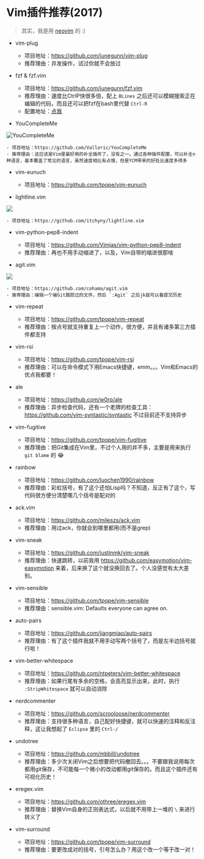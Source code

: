 # Vim插件推荐(2017)

> 其实，我是用 [neovim](https://github.com/neovim/neovim) 的 :)

- vim-plug

    - 项目地址：https://github.com/junegunn/vim-plug
    - 推荐理由：并发操作，试过你就不会放过

- fzf & fzf.vim

    - 项目地址：https://github.com/junegunn/fzf.vim
    - 推荐理由：速度比CtrlP快很多倍，配上 `BLines` 之后还可以模糊搜索正在编辑的代码，而且还可以把fzf在bash里代替 `Ctrl-R`
    - 配置地址：[点我](https://github.com/jiajunhuang/dotxmonad/blob/80ef5353c3903a5cf95da87d7c8674f10eb0e463/vim/vimrc#L164-L168)

- YouCompleteMe

![YouCompleteMe](https://camo.githubusercontent.com/1f3f922431d5363224b20e99467ff28b04e810e2/687474703a2f2f692e696d6775722e636f6d2f304f50346f6f642e676966)

    - 项目地址：https://github.com/Valloric/YouCompleteMe
    - 推荐理由：这应该是Vim里最好用的补全插件了，没有之一。通过各种插件配置，可以补全n种语言，基本覆盖了常见的语言，虽然速度相比有点慢，但是YCM带来的好处比速度多得多

- vim-eunuch

    - 项目地址：https://github.com/tpope/vim-eunuch
- lightline.vim

![](https://raw.githubusercontent.com/wiki/itchyny/lightline.vim/image/powerline.png)

    - 项目地址：https://github.com/itchyny/lightline.vim

- vim-python-pep8-indent

    - 项目地址：https://github.com/Vimjas/vim-python-pep8-indent
    - 推荐理由：再也不用手动缩进了，以及，Vim自带的缩进很那啥

- agit.vim

![](https://camo.githubusercontent.com/4f9902124a9b63455414a837104a3e038c71defe/687474703a2f2f692e6779617a6f2e636f6d2f64303839356638386263643135653235323031373332356130316661383962632e676966)

    - 项目地址：https://github.com/cohama/agit.vim
    - 推荐理由：编辑一个被Git跟踪过的文件，然后 `:Agit` 之后jk就可以看提交历史

- vim-repeat

    - 项目地址：https://github.com/tpope/vim-repeat
    - 推荐理由：按点号就支持重复上一个动作，很方便，并且有诸多第三方插件都支持

- vim-rsi

    - 项目地址：https://github.com/tpope/vim-rsi
    - 推荐理由：可以在命令模式下用Emacs快捷键，emm。。。Vim和Emacs的优点我都要！

- ale

    - 项目地址：https://github.com/w0rp/ale
    - 推荐理由：异步检查代码，还有一个老牌的检查工具：https://github.com/vim-syntastic/syntastic 不过目前还不支持异步

- vim-fugitive

    - 项目地址：https://github.com/tpope/vim-fugitive
    - 推荐理由：把Git集成在Vim里，不过个人用的并不多，主要是用来执行 `git blame` 的 :joy:

- rainbow

    - 项目地址：https://github.com/luochen1990/rainbow
    - 推荐理由：彩虹括号，有了这个还怕Lisp吗？不知道，反正有了这个，写代码很方便分清楚哪几个括号是配对的

- ack.vim

    - 项目地址：https://github.com/mileszs/ack.vim
    - 推荐理由：用过ack，你就会到哪里都用(而不是grep)

- vim-sneak

    - 项目地址：https://github.com/justinmk/vim-sneak
    - 推荐理由：快速跳转，以前我用 https://github.com/easymotion/vim-easymotion 来着，后来换了这个就没换回去了。个人没感觉有太大差别。

- vim-sensible

    - 项目地址：https://github.com/tpope/vim-sensible
    - 推荐理由：sensible.vim: Defaults everyone can agree on.

- auto-pairs

    - 项目地址：https://github.com/jiangmiao/auto-pairs
    - 推荐理由：有了这个插件我就不用手动写两个括号了，而是左半边括号就行啦！

- vim-better-whitespace

    - 项目地址：https://github.com/ntpeters/vim-better-whitespace
    - 推荐理由：如果行尾有多余的空格，会高亮显示出来，此时，执行 `:StripWhitespace` 就可以自动消除

- nerdcommenter

    - 项目地址：https://github.com/scrooloose/nerdcommenter
    - 推荐理由：支持很多种语言，自己配好快捷键，就可以快速的注释和反注释，这让我想起了 `Eclipse` 里的 `Ctrl-/`

- undotree

    - 项目地址：https://github.com/mbbill/undotree
    - 推荐理由：多少次关闭Vim之后想要把代码撤回去。。。不要跟我说用每次都用git保存，不可能每一个微小的改动都用git保存的。而且这个插件还有可视化历史！

- eregex.vim

    - 项目地址：https://github.com/othree/eregex.vim
    - 推荐理由：替换Vim自身的正则表达式，以后就不用带上一堆的 `\` 来进行转义了

- vim-surround

    - 项目地址：https://github.com/tpope/vim-surround
    - 推荐理由：要更改成对的括号，引号怎么办？用这个改一个等于改一对！

